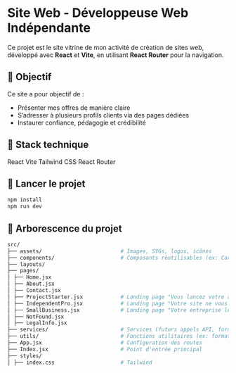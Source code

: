 # Site Web - Développeuse Web Indépendante

Ce projet est le site vitrine de mon activité de création de sites web, développé avec **React** et **Vite**, en utilisant **React Router** pour la navigation.

## 📌 Objectif

Ce site a pour objectif de :

- Présenter mes offres de manière claire
- S’adresser à plusieurs profils clients via des pages dédiées
- Instaurer confiance, pédagogie et crédibilité

## 🔧 Stack technique

React
Vite
Tailwind CSS
React Router

## 🚀 Lancer le projet

```bash
npm install
npm run dev
```

## 📁 Arborescence du projet

```bash
src/
├── assets/                         # Images, SVGs, logos, icônes
├── components/                     # Composants réutilisables (ex: CardSection, Hero, Stage...)
├── layouts/
├── pages/
│ ├── Home.jsx
│ ├── About.jsx
│ ├── Contact.jsx
│ ├── ProjectStarter.jsx            # Landing page "Vous lancez votre activité ?"
│ ├── IndependentPro.jsx            # Landing page "Votre site ne vous ressemble plus ?"
│ ├── SmallBusiness.jsx             # Landing page "Votre entreprise locale mérite mieux ?"
│ ├── NotFound.jsx
│ ├── LegalInfo.jsx
├── services/                       # Services (futurs appels API, formulaire, email, etc.)
├── utils/                          # Fonctions utilitaires (ex: formatDate, scrollToTop)
├── App.jsx                         # Configuration des routes
├── Index.jsx                       # Point d'entrée principal
├── styles/
│ ├── index.css                     # Tailwind
```